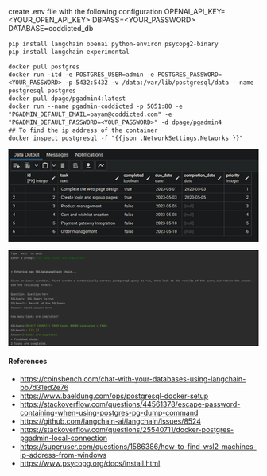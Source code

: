 create .env file with the following configuration
OPENAI_API_KEY=<YOUR_OPEN_API_KEY>
DBPASS=<YOUR_PASSWORD>
DATABASE=coddicted_db

```shell
pip install langchain openai python-environ psycopg2-binary
pip install langchain-experimental
```

```shell
docker pull postgres
docker run -itd -e POSTGRES_USER=admin -e POSTGRES_PASSWORD=<YOUR_PASSWORD> -p 5432:5432 -v /data:/var/lib/postgresql/data --name postgresql postgres
docker pull dpage/pgadmin4:latest
docker run --name pgadmin-coddicted -p 5051:80 -e "PGADMIN_DEFAULT_EMAIL=payam@coddicted.com" -e "PGADMIN_DEFAULT_PASSWORD=<YOUR_PASSWORD>" -d dpage/pgadmin4
## To find the ip address of the container
docker inspect postgresql -f "{{json .NetworkSettings.Networks }}"
```

![table](screenshots/table_tasks.png)

![demo](screenshots/demo.png)

#### References
- https://coinsbench.com/chat-with-your-databases-using-langchain-bb7d31ed2e76
- https://www.baeldung.com/ops/postgresql-docker-setup
- https://stackoverflow.com/questions/44561378/escape-password-containing-when-using-postgres-pg-dump-command
- https://github.com/langchain-ai/langchain/issues/8524
- https://stackoverflow.com/questions/25540711/docker-postgres-pgadmin-local-connection
- https://superuser.com/questions/1586386/how-to-find-wsl2-machines-ip-address-from-windows
- https://www.psycopg.org/docs/install.html